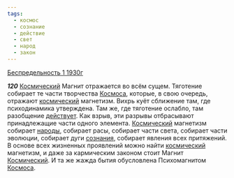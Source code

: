 ```yaml
---
tags:
  - космос
  - сознание
  - действие
  - свет
  - народ
  - закон
---
```


[Беспредельность 1 1930г](https://127.0.0.1:4002/agni/1930)

___120___
[Космический](../../../tags/#космос) Магнит отражается во всём сущем. Тяготение собирает те части творчества [Космоса](../../../tags/#космос), которые, в свою очередь, отражают [космический](../../../tags/#космос) магнетизм. Вихрь куёт сближение там, где психодинамика утверждена. Там же, где тяготение ослабло, там разобщение [действует](../../../tags/#действие). Как взрыв, эти разрывы отбрасывают принадлежащие части одного элемента. [Космический](../../../tags/#космос) магнетизм собирает [народы](../../../tags/#народ), собирает расы, собирает части света, собирает части эволюции, собирает дуги [сознания](../../../tags/#сознание), собирает явления всех притяжений. В основе всех жизненных проявлений можно найти [космический](../../../tags/#космос) магнетизм, и даже за кармическим законом стоит Магнит [Космический](../../../tags/#космос). И та же жажда бытия обусловлена Психомагнитом [Космоса](../../../tags/#космос).